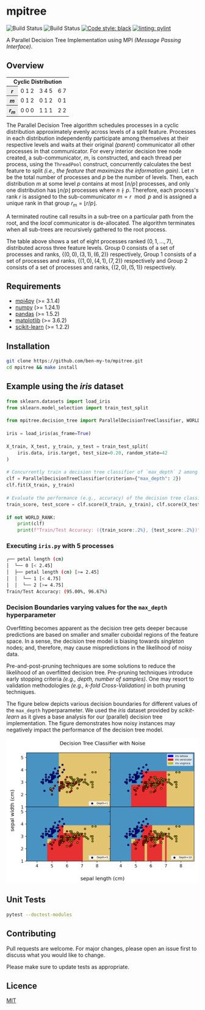 # mpitree

![Build Status](https://github.com/ben-my-to/mpitree/workflows/Unit%20Tests/badge.svg)
![Build Status](https://github.com/ben-my-to/mpitree/workflows/Lint/badge.svg)
[![Code style: black](https://img.shields.io/badge/code%20style-black-000000.svg)](https://github.com/psf/black)
[![linting: pylint](https://img.shields.io/badge/linting-pylint-yellowgreen)](https://github.com/PyCQA/pylint)

A Parallel Decision Tree Implementation using MPI *(Message Passing Interface)*.

## Overview

<table>
<tr>
    <td colspan="4" style=text-align:center;><b>Cyclic Distribution</b></td>
</tr>
<tr>
    <th style=background-color:#eee;><i>r</t></th>
    <td>0 1 2</td>
    <td>3 4 5</td>
    <td>6 7</td>
</tr>
<tr>
    <th style=background-color:#eee;><i>m</i></th>
    <td>0 1 2</td>
    <td>0 1 2</td>
    <td>0 1</td>
</tr>
<tr>
    <th style=background-color:#eee;><i>r<sub>m</sub></i></th>
    <td>0 0 0</td>
    <td>1 1 1</td>
    <td>2 2</td>
</tr>
</table>

The Parallel Decision Tree algorithm schedules processes in a cyclic distribution approximately evenly across levels of a split feature. Processes in each distribution independently participate among themselves at their respective levels and waits at their original *(parent)* communicator all other processes in that communicator. For every interior decision tree node created, a sub-communicator, $m$, is constructed, and each thread per process, using the `ThreadPool` construct, concurrently calculates the best feature to split *(i.e., the feature that maximizes the information gain)*. Let $n$ be the total number of processes and $p$ be the number of levels. Then, each distribution $m$ at some level $p$ contains at most $\lceil n/p \rceil$ processes, and only one distribution has $\lfloor n/p \rfloor$ processes where $n \nmid p$. Therefore, each process's rank $r$ is assigned to the sub-communicator $m = r \mod p$ and is assigned a unique rank in that group $r_m = \lfloor r/p \rfloor$.

A terminated routine call results in a sub-tree on a particular path from the root, and the *local* communicator is de-allocated. The algorithm terminates when all sub-trees are recursively gathered to the root process.

The table above shows a set of eight processes ranked $(0, 1, ..., 7)$, distributed across three feature levels. Group $0$ consists of a set of processes and ranks, $\{(0,0),(3,1),(6,2)\}$ respectively, Group $1$ consists of a set of processes and ranks, $\{(1,0),(4,1),(7,2)\}$ respectively and Group $2$ consists of a set of processes and ranks, $\{(2,0), (5,1)\}$ respectively.

## Requirements

- [mpi4py](https://pypi.org/project/mpi4py/) (>= 3.1.4)
- [numpy](https://pypi.org/project/pandas/) (>= 1.24.1)
- [pandas](https://pypi.org/project/numpy/) (>= 1.5.2)
- [matplotlib](https://pypi.org/project/matplotlib/) (>= 3.6.2)
- [scikit-learn](https://pypi.org/project/scikit-learn/) (>= 1.2.2)

## Installation

```bash
git clone https://github.com/ben-my-to/mpitree.git
cd mpitree && make install
```

## Example using the *iris* dataset

```python
from sklearn.datasets import load_iris
from sklearn.model_selection import train_test_split

from mpitree.decision_tree import ParallelDecisionTreeClassifier, WORLD_RANK

iris = load_iris(as_frame=True)

X_train, X_test, y_train, y_test = train_test_split(
    iris.data, iris.target, test_size=0.20, random_state=42
)

# Concurrently train a decision tree classifier of `max_depth` 2 among all processes
clf = ParallelDecisionTreeClassifier(criterion={"max_depth": 2})
clf.fit(X_train, y_train)

# Evaluate the performance (e.g., accuracy) of the decision tree classifier
train_score, test_score = clf.score(X_train, y_train), clf.score(X_test, y_test)

if not WORLD_RANK:
    print(clf)
    print(f"Train/Test Accuracy: ({train_score:.2%}, {test_score:.2%})")
```

### Executing `iris.py` with 5 processes

```bash
┌── petal length (cm)
│  └── 0 [< 2.45]
│  ├── petal length (cm) [>= 2.45]
│  │  └── 1 [< 4.75]
│  │  └── 2 [>= 4.75]
Train/Test Accuracy: (95.00%, 96.67%)
```

### Decision Boundaries varying values for the `max_depth` hyperparameter

Overfitting becomes apparent as the decision tree gets deeper because predictions are based on smaller and smaller cuboidal regions of the feature space. In a sense, the decision tree model is biasing towards *singleton* nodes; and, therefore, may cause mispredictions in the likelihood of noisy data.

Pre-and-post-pruning techniques are some solutions to reduce the likelihood of an overfitted decision tree. Pre-pruning techniques introduce early stopping criteria *(e.g., depth, number of samples)*. One may resort to validation methodologies *(e.g., k-fold Cross-Validation)* in both pruning techniques.

The figure below depicts various decision boundaries for different values of the `max_depth` hyperparameter. We used the *iris* dataset provided by *scikit-learn* as it gives a base analysis for our (parallel) decision tree implementation. The figure demonstrates how noisy instances may negatively impact the performance of the decision tree model.

![dt_noise](https://raw.githubusercontent.com/ben-my-to/mpitree/main/images/dt_noise.png)

## Unit Tests

```bash
pytest --doctest-modules
```

## Contributing

Pull requests are welcome. For major changes, please open an issue first to discuss what you would like to change.

Please make sure to update tests as appropriate.

## Licence

[MIT](https://github.com/ben-my-to/mpitree/blob/main/LICENSE)
